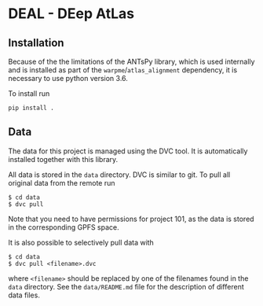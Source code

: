 DEAL - DEep AtLas
=================

Installation
------------
Because of the the limitations of the ANTsPy library, which is used internally and is installed
as part of the `warpme`/`atlas_alignment` dependency, it is necessary to use python version 3.6.

To install run
```shell script
pip install .
```

Data
----
The data for this project is managed using the DVC tool. It is automatically
installed together with this library.

All data is stored in the `data` directory. DVC is similar to git. To pull all original
data from the remote run
```shell script
$ cd data
$ dvc pull
```
Note that you need to have permissions for project 101, as the data is stored
in the corresponding GPFS space.

It is also possible to selectively pull data with
```shell script
$ cd data
$ dvc pull <filename>.dvc
```
where `<filename>` should be replaced by one of the filenames found in the `data` directory.
See the `data/README.md` file for the description of different data files.
